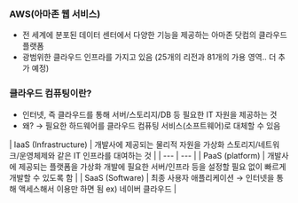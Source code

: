### AWS(아마존 웹 서비스)

- 전 세계에 분포된 데이터 센터에서 다양한 기능을 제공하는 아마존 닷컴의 클라우드 플랫폼
- 광범위한 클라우드 인프라를 가지고 있음 (25개의 리전과 81개의 가용 영역.. 더 추가 예정)

### 클라우드 컴퓨팅이란?

- 인터넷, 즉 클라우드를 통해 서버/스토리지/DB 등 필요한 IT 자원을 제공하는 것
- 왜? → 필요한 하드웨어를 클라우드 컴퓨팅 서비스(소프트웨어)로 대체할 수 있음

| IaaS (Infrastructure) | 개발사에 제공되는 물리적 자원을 가상화
스토리지/네트워크/운영체제와 같은 IT 인프라를 대여하는 것 |
| --- | --- |
| PaaS (platform) | 개발사에 제공되는 플랫폼을 가상화
개발에 필요한 서버/인프라 등을 설정할 필요 없이 빠르게 개발할 수 있도록 함 |
| SaaS (Software) | 최종 사용자 애플리케이션 → 인터넷을 통해 액세스해서 이용만 하면 됨
ex) 네이버 클라우드 |

